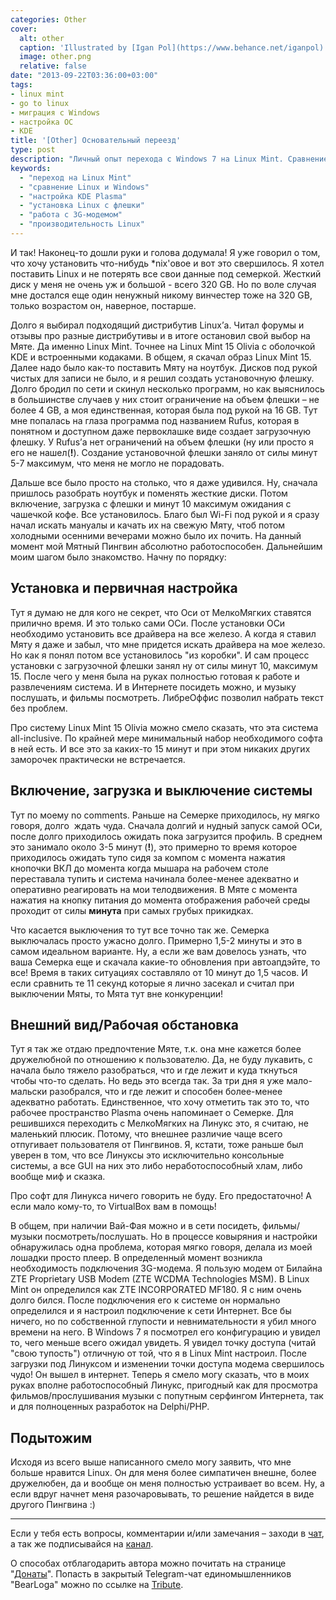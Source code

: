 ```yaml
---
categories: Other
cover:
  alt: other
  caption: 'Illustrated by [Igan Pol](https://www.behance.net/iganpol)'
  image: other.png
  relative: false
date: "2013-09-22T03:36:00+03:00"
tags:
- linux mint
- go to linux
- миграция с Windows
- настройка ОС
- KDE
title: '[Other] Основательный переезд'
type: post
description: "Личный опыт перехода с Windows 7 на Linux Mint. Сравнение производительности, настройка 3G-модема и преимущества Linux."
keywords:
  - "переход на Linux Mint"
  - "сравнение Linux и Windows"
  - "настройка KDE Plasma"
  - "установка Linux с флешки"
  - "работа с 3G-модемом"
  - "производительность Linux"
---
```


И так! Наконец-то дошли руки и голова додумала! Я уже говорил о том, что хочу установить что-нибудь *nix'овое и вот это свершилось. Я хотел поставить Linux и не потерять все свои данные под семеркой. Жесткий диск у меня не очень уж и большой - всего 320 GB. Но по воле случая мне достался еще один ненужный никому винчестер тоже на 320 GB, только возрастом он, наверное, постарше.

Долго я выбирал подходящий дистрибутив Linux’а. Читал форумы и отзывы про разные дистрибутивы и в итоге остановил свой выбор на Мяте. Да именно Linux Mint. Точнее на Linux Mint 15 Olivia с оболочкой KDE и встроенными кодаками. В общем, я скачал образ Linux Mint 15. Далее надо было как-то поставить Мяту на ноутбук. Дисков под рукой чистых для записи не было, и я решил создать установочную флешку. Долго бродил по сети и скинул несколько программ, но как выяснилось в большинстве случаев у них стоит ограничение на объем флешки – не более 4 GB, а моя единственная, которая была под рукой на 16 GB. Тут мне попалась на глаза программа под названием Rufus, которая в понятном и доступном даже первоклашке виде создает загрузочную флешку. У Rufus’а нет ограничений на объем флешки (ну или просто я его не нашел(**!**). Создание установочной флешки заняло от силы минут 5-7 максимум, что меня не могло не порадовать.

Дальше все было просто на столько, что я даже удивился. Ну, сначала пришлось разобрать ноутбук и поменять жесткие диски. Потом включение, загрузка с флешки и минут 10 максимум ожидания с чашечкой кофе. Все установилось. Благо был Wi-Fi под рукой и я сразу начал искать мануалы и качать их на свежую Мяту, чтоб потом холодными осенними вечерами можно было их почить. На данный момент мой Мятный Пингвин абсолютно работоспособен. Дальнейшим моим шагом было знакомство. Начну по порядку:

## Установка и первичная настройка

Тут я думаю не для кого не секрет, что Оси от МелкоМягких ставятся прилично время. И это только сами ОСи. После установки ОСи необходимо установить все драйвера на все железо. А когда я ставил Мяту я даже и забыл, что мне придется искать драйвера на мое железо. Но как я понял потом все установилось "из коробки". И сам процесс установки с загрузочной флешки занял ну от силы минут 10, максимум 15. После чего у меня была на руках полностью готовая к работе и развлечениям система. И в Интернете посидеть можно, и музыку послушать, и фильмы посмотреть. ЛибреОффис позволил набрать текст без проблем.

Про систему Linux Mint 15 Olivia можно смело сказать, что эта система all-inclusive. По крайней мере минимальный набор необходимого софта в ней есть. И все это за каких-то 15 минут и при этом никаких других заморочек практически не встречается.

## Включение, загрузка и выключение системы

Тут по моему no comments. Раньше на Семерке приходилось, ну мягко говоря, долго  ждать чуда. Сначала долгий и нудный запуск самой ОСи, после долго приходилось ожидать пока загрузится профиль. В среднем это занимало около 3-5 минут (**!**), это примерно то время которое приходилось ожидать тупо сидя за компом с момента нажатия кнопочки ВКЛ до момента когда мышара на рабочем столе переставала тупить и система начинала более-менее адекватно и оперативно реагировать на мои телодвижения. В Мяте с момента нажатия на кнопку питания до момента отображения рабочей среды проходит от силы **минута** при самых грубых прикидках.

Что касается выключения то тут все точно так же. Семерка выключалась просто ужасно долго. Примерно 1,5-2 минуты и это в самом идеальном варианте. Ну, а если же вам довелось узнать, что ваша Семерка еще и скачала какие-то обновления при автоапдэйте, то все! Время в таких ситуациях составляло от 10 минут до 1,5 часов. И если сравнить те 11 секунд которые я лично засекал и считал при выключении Мяты, то Мята тут вне конкуренции!

## Внешний вид/Рабочая обстановка

Тут я так же отдаю предпочтение Мяте, т.к. она мне кажется более дружелюбной по отношению к пользователю. Да, не буду лукавить, с начала было тяжело разобраться, что и где лежит и куда ткнуться чтобы что-то сделать. Но ведь это всегда так. За три дня я уже мало-мальски разобрался, что и где лежит и способен более-менее адекватно работать. Единственное, что хочу отметить так это то, что рабочее пространство Plasma очень напоминает о Семерке. Для решившихся переходить с МелкоМягких на Линукс это, я считаю, не маленький плюсик. Потому, что внешнее различие чаще всего отпугивает пользователя от Пингвинов. Я, кстати, тоже раньше был уверен в том, что все Линуксы это исключительно консольные системы, а все GUI на них это либо неработоспособный хлам, либо вообще миф и сказка.

Про софт для Линукса ничего говорить не буду. Его предостаточно! А если мало кому-то, то VirtualBox вам в помощь!

В общем, при наличии Вай-Фая можно и в сети посидеть, фильмы/музыки посмотреть/послушать. Но в процессе ковыряния и настройки обнаружилась одна проблема, которая мягко говоря, делала из моей лошадки просто плеер. В определенный момент возникла необходимость подключения 3G-модема. Я пользую модем от Билайна ZTE Proprietary USB Modem (ZTE WCDMA Technologies MSM). В Linux Mint он определился как ZTE INCORPORATED MF180. Я с ним очень долго бился. После подключения его к системе он нормально определился и я настроил подключение к сети Интернет. Все бы ничего, но по собственной глупости и невнимательности я убил много времени на него. В Windows 7 я посмотрел его конфигурацию и увидел то, чего меньше всего ожидал увидеть. Я увидел точку доступа (читай "свою тупость") отличную от той, что я в Linux Mint настроил. После загрузки под Линуксом и изменении точки доступа модема свершилось чудо! Он вышел в интернет. Теперь я смело могу сказать, что в моих руках вполне работоспособный Линукс, пригодный как для просмотра фильмов/прослушивания музыки с попутным серфингом Интернета, так и для полноценных разработок на Delphi/PHP.

## Подытожим

Исходя из всего выше написанного смело могу заявить, что мне больше нравится Linux. Он для меня более симпатичен внешне, более дружелюбен, да и вообще он меня полностью устраивает во всем. Ну, а если вдруг начнет меня разочаровывать, то решение найдется в виде другого Пингвина :)

---

Если у тебя есть вопросы, комментарии и/или замечания – заходи в [чат](https://ttttt.me/jtprogru_chat), а так же подписывайся на [канал](https://ttttt.me/jtprogru_channel).

О способах отблагодарить автора можно почитать на странице "[Донаты](https://jtprog.ru/donations/)". Попасть в закрытый Telegram-чат единомышленников "BearLoga" можно по ссылке на [Tribute](https://web.tribute.tg/s/oRV).
